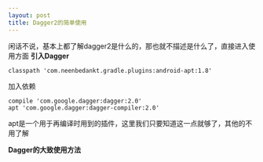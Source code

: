 ```yaml
---
layout: post
title: Dagger2的简单使用
---
```


闲话不说，基本上都了解dagger2是什么的，那也就不描述是什么了，直接进入使用方面
**引入Dagger**

	classpath 'com.neenbedankt.gradle.plugins:android-apt:1.8'
加入依赖

	compile 'com.google.dagger:dagger:2.0'
	apt 'com.google.dagger:dagger-compiler:2.0'

apt是一个用于再编译时用到的插件，这里我们只要知道这一点就够了，其他的不用了解

**Dagger的大致使用方法**